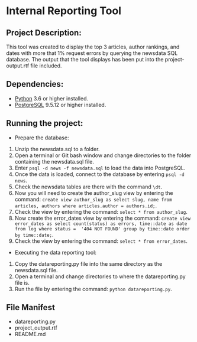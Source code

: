 Internal Reporting Tool
=======================

## Project Description:
This tool was created to display the top 3 articles, author rankings, and dates with more that 1% request errors by querying the newsdata SQL database. The output that the tool displays has been put into the project-output.rtf file included.

## Dependencies:
* [Python](https://www.python.org/downloads/) 3.6 or higher installed.
* [PostgreSQL](https://www.postgresql.org/download/) 9.5.12 or higher installed.

## Running the project:
* Prepare the database:
 1. Unzip the newsdata.sql to a folder.
 2. Open a terminal or Git bash window and change directories to the folder containing the newsdata.sql file.
 3. Enter `psql -d news -f newsdata.sql` to load the data into PostgreSQL.
 4. Once the data is loaded, connect to the database by entering `psql -d news`.
 5. Check the newsdata tables are there with the command `\dt`.
 6. Now you will need to create the author_slug view by entering the command: `create view author_slug as select slug, name from articles, authors where articles.author = authors.id;`.
 7. Check the view by entering the command: `select * from author_slug`.
 8. Now create the error_dates view by entering the command: `create view error_dates as select count(status) as errors, time::date as date from log where status =  '404 NOT FOUND' group by time::date order by time::date;`.
 9. Check the view by entering the command: `select * from error_dates`.

* Executing the data reporting tool:
 1. Copy the datareporting.py file into the same directory as the newsdata.sql file.
 2. Open a terminal and change directories to where the datareporting.py file is.
 3. Run the file by entering the command: `python datareporting.py`.

## File Manifest
* datareporting.py
* project_output.rtf
* README.md